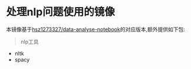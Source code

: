 # 处理nlp问题使用的镜像

本镜像基于[hsz1273327/data-analyse-notebook](https://hub.docker.com/r/hsz1273327/data-analyse-notebook)的对应版本,额外提供如下包:

>nlp工具

+ nltk
+ spacy